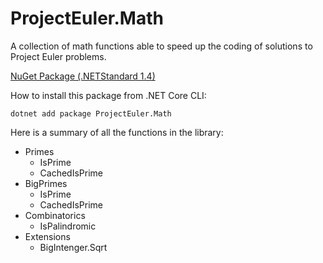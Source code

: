 # ProjectEuler.Math

A collection of math functions able to speed up the coding of solutions to Project Euler problems.

[NuGet Package (.NETStandard 1.4)](https://www.nuget.org/packages/ProjectEuler.Math/)

How to install this package from .NET Core CLI:
<pre><code>dotnet add package ProjectEuler.Math</code></pre>

Here is a summary of all the functions in the library:
- Primes
  - IsPrime
  - CachedIsPrime
- BigPrimes
  - IsPrime
  - CachedIsPrime
- Combinatorics
  - IsPalindromic
- Extensions
  - BigIntenger.Sqrt
